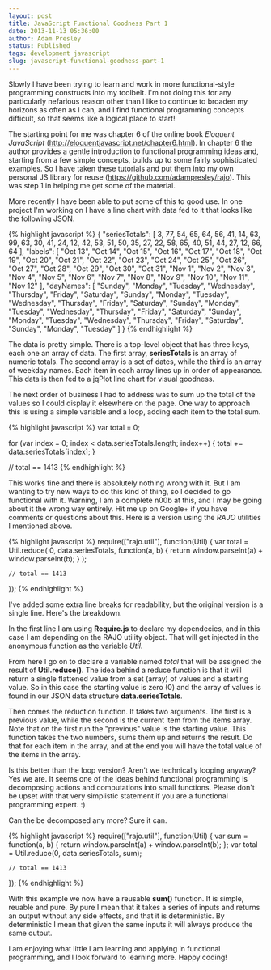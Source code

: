 ```yaml
---
layout: post
title: JavaScript Functional Goodness Part 1
date: 2013-11-13 05:36:00
author: Adam Presley
status: Published
tags: development javascript
slug: javascript-functional-goodness-part-1
---
```


Slowly I have been trying to learn and work in more functional-style
programming constructs into my toolbelt. I'm not doing this for
any particularly nefarious reason other than I like to continue
to broaden my horizons as often as I can, and I find functional
programming concepts difficult, so that seems like a logical
place to start!

The starting point for me was chapter 6 of the online book
*Eloquent JavaScript* (<http://eloquentjavascript.net/chapter6.html>).
In chapter 6 the author provides a gentle introduction to
functional programming ideas and, starting from a few simple
concepts, builds up to some fairly sophisticated examples. So
I have taken these tutorials and put them into my own personal
JS library for reuse (<https://github.com/adampresley/rajo>). This
was step 1 in helping me get some of the material.

More recently I have been able to put some of this to good use.
In one project I'm working on I have a line chart with data fed to
it that looks like the following JSON.

{% highlight javascript %}
{
   "seriesTotals": [
      3,
      77,
      54,
      65,
      64,
      56,
      41,
      14,
      63,
      99,
      63,
      30,
      41,
      24,
      12,
      42,
      53,
      51,
      50,
      35,
      27,
      22,
      58,
      65,
      40,
      51,
      44,
      27,
      12,
      66,
      64
   ],
   "labels":    [
      "Oct 13",
      "Oct 14",
      "Oct 15",
      "Oct 16",
      "Oct 17",
      "Oct 18",
      "Oct 19",
      "Oct 20",
      "Oct 21",
      "Oct 22",
      "Oct 23",
      "Oct 24",
      "Oct 25",
      "Oct 26",
      "Oct 27",
      "Oct 28",
      "Oct 29",
      "Oct 30",
      "Oct 31",
      "Nov 1",
      "Nov 2",
      "Nov 3",
      "Nov 4",
      "Nov 5",
      "Nov 6",
      "Nov 7",
      "Nov 8",
      "Nov 9",
      "Nov 10",
      "Nov 11",
      "Nov 12"
   ],
   "dayNames":    [
      "Sunday",
      "Monday",
      "Tuesday",
      "Wednesday",
      "Thursday",
      "Friday",
      "Saturday",
      "Sunday",
      "Monday",
      "Tuesday",
      "Wednesday",
      "Thursday",
      "Friday",
      "Saturday",
      "Sunday",
      "Monday",
      "Tuesday",
      "Wednesday",
      "Thursday",
      "Friday",
      "Saturday",
      "Sunday",
      "Monday",
      "Tuesday",
      "Wednesday",
      "Thursday",
      "Friday",
      "Saturday",
      "Sunday",
      "Monday",
      "Tuesday"
   ]
}
{% endhighlight %}

The data is pretty simple. There is a top-level object that has three
keys, each one an array of data. The first array, **seriesTotals**
is an array of numeric totals. The second array is a set of dates, while
the third is an array of weekday names. Each item in each array lines up in order of
appearance. This data is then fed to a jqPlot line chart for visual
goodness.

The next order of business I had to address was to sum up the total
of the values so I could display it elsewhere on the page. One way to approach
this is using a simple variable and a loop, adding each item to the total sum.

{% highlight javascript %}
var total = 0;

for (var index = 0; index < data.seriesTotals.length; index++) {
    total += data.seriesTotals[index];
}

// total == 1413
{% endhighlight %}

This works fine and there is absolutely nothing wrong with it. But I am
wanting to try new ways to do this kind of thing, so I decided to go
functional with it. Warning, I am a complete n00b at this, and I may be
going about it the wrong way entirely. Hit me up on Google+ if you have comments
or questions about this. Here is a version using the *RAJO* utilities
I mentioned above.

{% highlight javascript %}
require(["rajo.util"], function(Util) {
    var total = Util.reduce(
        0,
        data.seriesTotals,
        function(a, b) { return window.parseInt(a) + window.parseInt(b); }
    );

    // total == 1413
});
{% endhighlight %}

I've added some extra line breaks for readability, but the original version is
a single line. Here's the breakdown.

In the first line I am using **Require.js** to declare my dependecies, and in this
case I am depending on the RAJO utility object. That will get injected in the
anonymous function as the variable *Util*.

From here I go on to declare a variable named *total* that will be assigned the result
of **Util.reduce()**. The idea behind a reduce function is that it will return a single
flattened value from a set (array) of values and a starting value. So in this case the
starting value is zero (0) and the array of values is found in our JSON data structure
**data.seriesTotals**.

Then comes the reduction function. It takes two arguments. The first is a previous value, while
the second is the current item from the items array. Note that on the first run the "previous"
value is the starting value. This function takes the two numbers, sums them up and returns
the result. Do that for each item in the array, and at the end you will have the total
value of the items in the array.

Is this better than the loop version? Aren't we technically looping anyway? Yes we are.
It seems one of the ideas behind functional programming is decomposing actions and
computations into small functions. Please don't be upset with that very simplistic
statement if you are a functional programming expert. :)

Can the be decomposed any more? Sure it can.

{% highlight javascript %}
require(["rajo.util"], function(Util) {
    var sum = function(a, b) { return window.parseInt(a) + window.parseInt(b); };
    var total = Util.reduce(0, data.seriesTotals, sum);

    // total == 1413
});
{% endhighlight %}

With this example we now have a reusable **sum()** function. It is simple, reuable
and pure. By pure I mean that it takes a series of inputs and returns an output
without any side effects, and that it is deterministic. By deterministic I mean
that given the same inputs it will always produce the same output.

I am enjoying what little I am learning and applying in functional programming, and
I look forward to learning more. Happy coding!